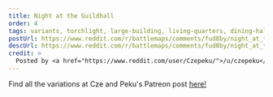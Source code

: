 ```yaml
---
title: Night at the Guildhall
order: 4
tags: variants, torchlight, large-building, living-quarters, dining-hall, stables, fortifications, training-area, stone-walls, courtyard, worship, buildings, night, artist:czepeku, variant-of:czepeku-adventurers-guildhall
postUrl: https://www.reddit.com/r/battlemaps/comments/fud8by/night_at_the_guildhall_33x24/
descUrl: https://www.reddit.com/r/battlemaps/comments/fud8by/night_at_the_guildhall_33x24/fmc1r75/
credit: >
  Posted by <a href="https://www.reddit.com/user/Czepeku/">/u/czepeku</a> to <a href="https://www.reddit.com/r/battlemaps/">/r/battlemaps</a> in Apr, 2020. <br/> Please support the artist on <a href="https://www.patreon.com/czepeku/posts">Patreon</a> and follow them on <a href="https://twitter.com/czepeku">Twitter</a>, <a href="https://www.artstation.com/czepeku">ArtStation</a>
---
```

Find all the variations at Cze and Peku's Patreon post <a href="https://www.patreon.com/posts/adventurers-25591441" title="Adventurer's Guildhall on Czepeku's Patreon">here!</a>
